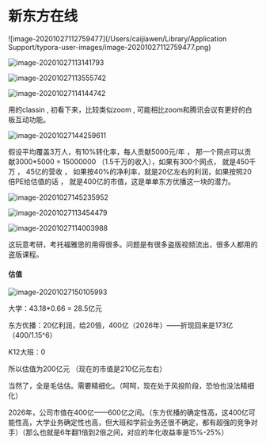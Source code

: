 # 新东方在线

![image-20201027112759477](/Users/caijiawen/Library/Application Support/typora-user-images/image-20201027112759477.png)





![image-20201027113141793](https://tva1.sinaimg.cn/large/0081Kckwgy1gk3qgte08aj31a80k8qka.jpg)



![image-20201027113555742](https://tva1.sinaimg.cn/large/0081Kckwgy1gk3ql7px8aj31sy0u0kew.jpg)





![image-20201027114144742](https://tva1.sinaimg.cn/large/0081Kckwgy1gk3qr9zn9gj313c0u07wh.jpg)

用的classin , 初看下来，比较类似zoom , 可能相比zoom和腾讯会议有更好的白板互动功能。





![image-20201027144259611](https://tva1.sinaimg.cn/large/0081Kckwgy1gk3vzw985zj31jt0u0drs.jpg)

假设平均覆盖3万人，有10%转化率，每人贡献5000元/年 ， 那一个网点可以贡献3000*5000 = 15000000 （1.5千万的收入），如果有300个网点， 就是450千万 ， 45亿的营收 ， 如果按40%的净利率，就是20亿左右的利润，如果按照20倍PE给估值的话 ， 就是400亿的市值，这是单单东方优播这一块的潜力。



![image-20201027145235952](https://tva1.sinaimg.cn/large/0081Kckwgy1gk3w9uqqwpj31di0e447h.jpg)



![image-20201027113454479](https://tva1.sinaimg.cn/large/0081Kckwgy1gk3qk5p716j31240u0wvf.jpg)

![image-20201027114003988](https://tva1.sinaimg.cn/large/0081Kckwgy1gk3qpiom44j30ze0u0ayq.jpg)

这玩意考研，考托福雅思的用得很多。问题是有很多盗版视频流出，很多人都用的盗版课程。









#### 估值

![image-20201027150105993](https://tva1.sinaimg.cn/large/0081Kckwgy1gk3wip6a3nj31ao0eoqcb.jpg)

大学：43.18*0.66 = 28.5亿元

东方优播：20亿利润，给20倍，400亿（2026年）——折现回来是173亿 （400/1.15^6）

K12大班：0

所以估值为200亿元  （现在的市值是210亿元左右）



当然了，全是毛估估。需要精细化。（呵呵，现在处于风投阶段，恐怕也没法精细化）



2026年，公司市值在400亿——600亿之间。（东方优播的确定性高，这400亿可能性高，大学业务确定性也高，但大班和学前业务还很不确定，都有超强的竞争对手）（那么也就是6年翻1倍到2倍之间，对应的年化收益率是15%-25%）





